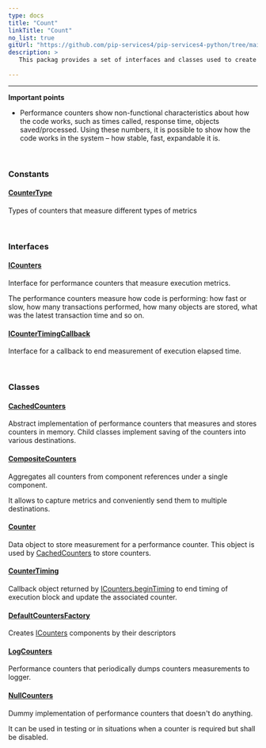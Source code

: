 ```yaml
---
type: docs
title: "Count"
linkTitle: "Count"
no_list: true
gitUrl: "https://github.com/pip-services4/pip-services4-python/tree/main/pip-services4-observability-python"
description: >
   This packag provides a set of interfaces and classes used to create performance counters.
    
---
```

---
**Important points**

- Performance counters show non-functional characteristics about how the code works, such as times called, response time, objects saved/processed. Using these numbers, it is possible to show how the code works in the system – how stable, fast, expandable it is. 
<div class="module-body"> 

<br>

### Constants

#### [CounterType](counter_type)
Types of counters that measure different types of metrics

<br>

### Interfaces

#### [ICounters](icounters)
Interface for performance counters that measure execution metrics.

The performance counters measure how code is performing:
how fast or slow, how many transactions performed, how many objects
are stored, what was the latest transaction time and so on.

#### [ICounterTimingCallback](icounter_timing_callback)
Interface for a callback to end measurement of execution elapsed time.

<br>

### Classes

#### [CachedCounters](cached_counters)
Abstract implementation of performance counters that measures and stores counters in memory.
Child classes implement saving of the counters into various destinations.


#### [CompositeCounters](composite_counters)
Aggregates all counters from component references under a single component.

It allows to capture metrics and conveniently send them to multiple destinations. 


#### [Counter](counter)
Data object to store measurement for a performance counter.
This object is used by [CachedCounters](cached_counters) to store counters.


#### [CounterTiming](counter_timing)
Callback object returned by [ICounters.beginTiming](icounters/#begintiming) to end timing
of execution block and update the associated counter.

#### [DefaultCountersFactory](default_counters_factory)
Creates [ICounters](icounters) components by their descriptors

#### [LogCounters](log_counters)
Performance counters that periodically dumps counters measurements to logger.

#### [NullCounters](null_counters)
Dummy implementation of performance counters that doesn't do anything.

It can be used in testing or in situations when a counter is required
but shall be disabled.


</div>

